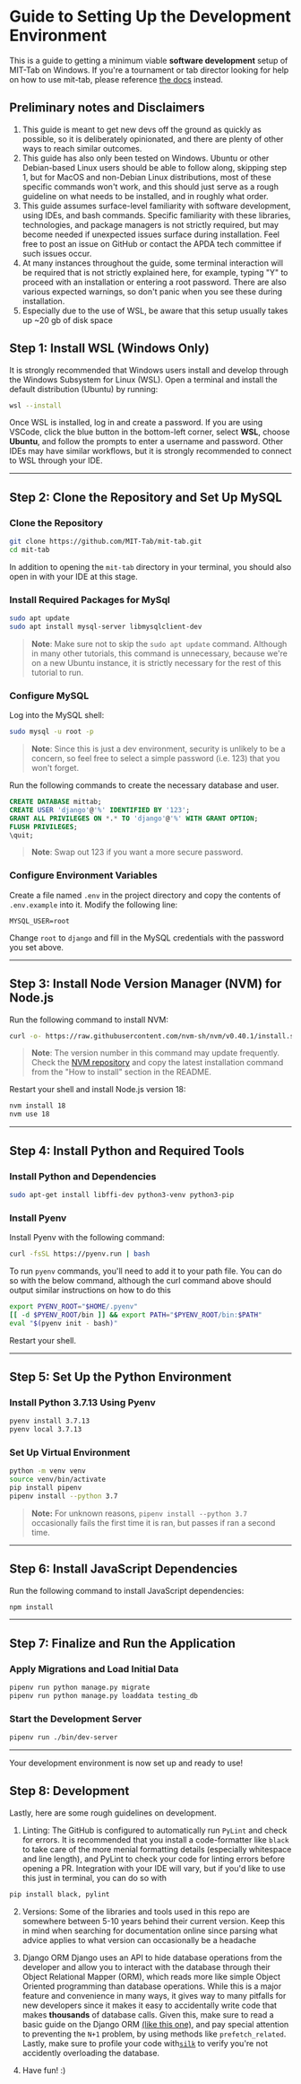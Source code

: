 # Guide to Setting Up the Development Environment

This is a guide to getting a minimum viable **software development** setup of MIT-Tab on Windows. If you're a tournament or tab director looking for help on how to use mit-tab, please reference [the docs](https://mit-tab.readthedocs.io/en/latest/) instead.


## Preliminary notes and Disclaimers
1. This guide is meant to get new devs off the ground as quickly as possible, so it is deliberately opinionated, and there are plenty of other ways to reach similar outcomes.
2. This guide has also only been tested on Windows. Ubuntu or other Debian-based Linux users should be able to follow along, skipping step 1, but for MacOS and non-Debian Linux distributions, most of these specific commands won't work, and this should just serve as a rough guideline on what needs to be installed, and in roughly what order.
3. This guide assumes surface-level familiarity with software development, using IDEs, and bash commands. Specific familiarity with these libraries, technologies, and package managers is not strictly required, but may become needed if unexpected issues surface during installation. Feel free to post an issue on GitHub or contact the APDA tech committee if such issues occur.
4. At many instances throughout the guide, some terminal interaction will be required that is not strictly explained here, for example, typing "Y" to proceed with an installation or entering a root password. There are also various expected warnings, so don't panic when you see these during installation.
5. Especially due to the use of WSL, be aware that this setup usually takes up ~20 gb of disk space

## Step 1: Install WSL (Windows Only)

It is strongly recommended that Windows users install and develop through the Windows Subsystem for Linux (WSL). Open a terminal and install the default distribution (Ubuntu) by running:

```bash
wsl --install
```

Once WSL is installed, log in and create a password. If you are using VSCode, click the blue button in the bottom-left corner, select **WSL**, choose **Ubuntu**, and follow the prompts to enter a username and password. Other IDEs may have similar workflows, but it is strongly recommended to connect to WSL through your IDE.

---

## Step 2: Clone the Repository and Set Up MySQL

### Clone the Repository

```bash
git clone https://github.com/MIT-Tab/mit-tab.git
cd mit-tab
```

In addition to opening the `mit-tab` directory in your terminal, you should also open in with your IDE at this stage.

### Install Required Packages for MySql

```bash
sudo apt update
sudo apt install mysql-server libmysqlclient-dev
```
> **Note**: Make sure not to skip the `sudo apt update` command. Although in many other tutorials, this command is unnecessary, because we're on a new Ubuntu instance, it is strictly necessary for the rest of this tutorial to run.


### Configure MySQL

Log into the MySQL shell:

```bash
sudo mysql -u root -p
```

> **Note**: Since this is just a dev environment, security is unlikely to be a concern, so feel free to select a simple password (i.e. 123) that you won't forget.


Run the following commands to create the necessary database and user.

```sql
CREATE DATABASE mittab;
CREATE USER 'django'@'%' IDENTIFIED BY '123';
GRANT ALL PRIVILEGES ON *.* TO 'django'@'%' WITH GRANT OPTION;
FLUSH PRIVILEGES;
\quit;
```
> **Note**: Swap out 123 if you want a more secure password.

### Configure Environment Variables

Create a file named `.env` in the project directory and copy the contents of `.env.example` into it. Modify the following line:

```env
MYSQL_USER=root
```
Change `root` to `django` and fill in the MySQL credentials with the password you set above.

---

## Step 3: Install Node Version Manager (NVM) for Node.js

Run the following command to install NVM:

```bash
curl -o- https://raw.githubusercontent.com/nvm-sh/nvm/v0.40.1/install.sh | bash
```

> **Note**: The version number in this command may update frequently. Check the [NVM repository](https://github.com/nvm-sh/nvm) and copy the latest installation command from the "How to install" section in the README.

Restart your shell and install Node.js version 18:

```bash
nvm install 18
nvm use 18
```

---

## Step 4: Install Python and Required Tools

### Install Python and Dependencies

```bash
sudo apt-get install libffi-dev python3-venv python3-pip
```

### Install Pyenv

Install Pyenv with the following command:

```bash
curl -fsSL https://pyenv.run | bash
```

To run `pyenv` commands, you'll need to add it to your path file. You can do so with the below command, although the curl command above should output similar instructions on how to do this

```bash
export PYENV_ROOT="$HOME/.pyenv"
[[ -d $PYENV_ROOT/bin ]] && export PATH="$PYENV_ROOT/bin:$PATH"
eval "$(pyenv init - bash)"
```

Restart your shell.

---

## Step 5: Set Up the Python Environment

### Install Python 3.7.13 Using Pyenv

```bash
pyenv install 3.7.13
pyenv local 3.7.13
```

### Set Up Virtual Environment

```bash
python -m venv venv
source venv/bin/activate
pip install pipenv
pipenv install --python 3.7
```
> **Note:** For unknown reasons, `pipenv install --python 3.7` occasionally fails the first time it is ran, but passes if ran a second time.

---

## Step 6: Install JavaScript Dependencies

Run the following command to install JavaScript dependencies:

```bash
npm install
```

---

## Step 7: Finalize and Run the Application

### Apply Migrations and Load Initial Data

```bash
pipenv run python manage.py migrate
pipenv run python manage.py loaddata testing_db
```

### Start the Development Server

```bash
pipenv run ./bin/dev-server
```

---

Your development environment is now set up and ready to use! 

## Step 8: Development

Lastly, here are some rough guidelines on development.

1. Linting:
The GitHub is configured to automatically run `PyLint` and check for errors. It is recommended that you install a code-formatter like `black` to take care of the more menial formatting details (especially whitespace and line length), and PyLint to check your code for linting errors before opening a PR. Integration with your IDE will vary, but if you'd like to use this just in terminal, you can do so with 

```bash
pip install black, pylint
```

2. Versions:
Some of the libraries and tools used in this repo are somewhere between 5-10 years behind their current version. Keep this in mind when searching for documentation online since parsing what advice applies to what version can occasionally be a headache

3. Django ORM 
Django uses an API to hide database operations from the developer and allow you to interact with the database through their Object Relational Mapper (ORM), which reads more like simple Object Oriented programming than database operations. While this is a major feature and convenience in many ways, it gives way to many pitfalls for new developers since it makes it easy to accidentally write code that makes **thousands** of database calls. Given this, make sure to read a basic guide on the Django ORM [(like this one)](https://medium.com/@RohitPatil18/n-1-problem-in-django-and-solution-3f5307039c06), and pay special attention to preventing the `N+1` problem, by using methods like `prefetch_related`. Lastly, make sure to profile your code with[`silk`](https://medium.com/@sharif-42/profiling-django-application-using-django-silk-62cdea83fb83) to verify you're not accidently overloading the database.

4. Have fun! :)

